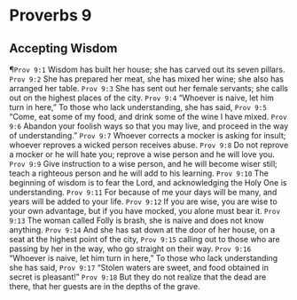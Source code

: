 # Proverbs 9

## Accepting Wisdom
¶`Prov 9:1` Wisdom has built her house; she has carved out its seven pillars.
`Prov 9:2` She has prepared her meat, she has mixed her wine; she also has arranged her table.
`Prov 9:3` She has sent out her female servants; she calls out on the highest places of the city.
`Prov 9:4` “Whoever is naive, let him turn in here,” To those who lack understanding, she has said,
`Prov 9:5` “Come, eat some of my food, and drink some of the wine I have mixed.
`Prov 9:6` Abandon your foolish ways so that you may live, and proceed in the way of understanding.”
`Prov 9:7` Whoever corrects a mocker is asking for insult; whoever reproves a wicked person receives abuse.
`Prov 9:8` Do not reprove a mocker or he will hate you; reprove a wise person and he will love you.
`Prov 9:9` Give instruction to a wise person, and he will become wiser still; teach a righteous person and he will add to his learning.
`Prov 9:10` The beginning of wisdom is to fear the Lord, and acknowledging the Holy One is understanding.
`Prov 9:11` For because of me your days will be many, and years will be added to your life.
`Prov 9:12` If you are wise, you are wise to your own advantage, but if you have mocked, you alone must bear it.
`Prov 9:13` The woman called Folly is brash, she is naive and does not know anything.
`Prov 9:14` And she has sat down at the door of her house, on a seat at the highest point of the city,
`Prov 9:15` calling out to those who are passing by her in the way, who go straight on their way.
`Prov 9:16` “Whoever is naive, let him turn in here,” To those who lack understanding she has said,
`Prov 9:17` “Stolen waters are sweet, and food obtained in secret is pleasant!”
`Prov 9:18` But they do not realize that the dead are there, that her guests are in the depths of the grave.
